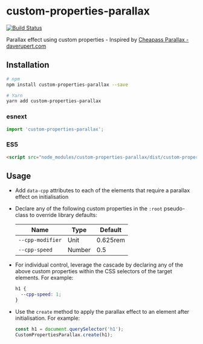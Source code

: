 # custom-properties-parallax

[![Build Status](https://travis-ci.org/SimonFinney/custom-properties-parallax.svg?branch=master)](https://travis-ci.org/SimonFinney/custom-properties-parallax)

Parallax effect using custom properties - Inspired by [Cheapass Parallax - daverupert.com](https://daverupert.com/2018/02/cheapass-parallax/)

## Installation

```bash
# npm
npm install custom-properties-parallax --save

# Yarn
yarn add custom-properties-parallax
```

### esnext

```js
import 'custom-properties-parallax';
```

### ES5

```html
<script src="node_modules/custom-properties-parallax/dist/custom-properties-parallax.js"></script>
```

## Usage

* Add `data-cpp` attributes to each of the elements that require a parallax effect on initialisation
* Declare any of the following custom properties in the `:root` pseudo-class to override library defaults:

  | Name             | Type   | Default  |
  | ---------------- | ------ | -------- |
  | `--cpp-modifier` | Unit   | 0.625rem |
  | `--cpp-speed`    | Number | 0.5      |

* For individual control, leverage the cascade by declaring any of the above custom properties within the CSS selectors of the target elements. For example:

  ```css
  h1 {
    --cpp-speed: 1;
  }
  ```

* Use the `create` method to apply the parallax effect to an element after initialisation. For example:

  ```js
  const h1 = document.querySelector('h1');
  CustomPropertiesParallax.create(h1);
  ```
